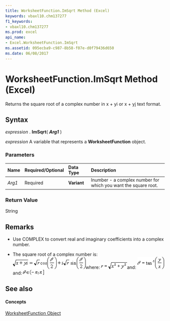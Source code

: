 ```yaml
---
title: WorksheetFunction.ImSqrt Method (Excel)
keywords: vbaxl10.chm137277
f1_keywords:
- vbaxl10.chm137277
ms.prod: excel
api_name:
- Excel.WorksheetFunction.ImSqrt
ms.assetid: 095ecba9-c987-8b58-f07e-d0f79436d650
ms.date: 06/08/2017
---
```



# WorksheetFunction.ImSqrt Method (Excel)

Returns the square root of a complex number in x + yi or x + yj text format.


## Syntax

 _expression_ . **ImSqrt**( **_Arg1_** )

 _expression_ A variable that represents a **WorksheetFunction** object.


### Parameters



|**Name**|**Required/Optional**|**Data Type**|**Description**|
|:-----|:-----|:-----|:-----|
| _Arg1_|Required| **Variant**|Inumber - a complex number for which you want the square root.|

### Return Value

String


## Remarks




- Use COMPLEX to convert real and imaginary coefficients into a complex number.
    
- The square root of a complex number is:
![Formula](images/awfimsq1_ZA06051168.gif)where: 
![Formula](images/awfimsq2_ZA06051169.gif)and: 
![Formula](images/awfimsq3_ZA06051170.gif)and: 
![Formula](images/awfimar3_ZA06051155.gif)


    

## See also


#### Concepts


[WorksheetFunction Object](Excel.WorksheetFunction.md)

